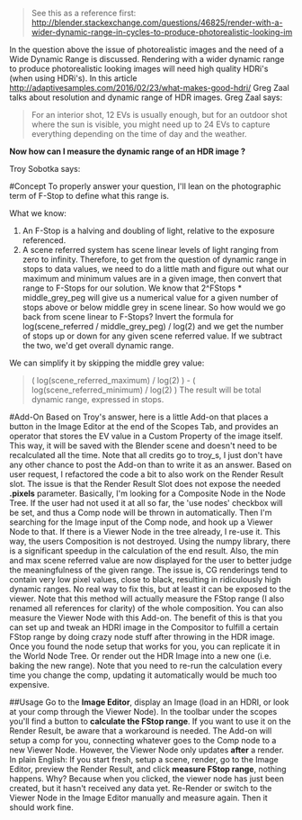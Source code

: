 > See this as a reference first:
> http://blender.stackexchange.com/questions/46825/render-with-a-wider-dynamic-range-in-cycles-to-produce-photorealistic-looking-im

In the question above the issue of photorealistic images and the need of a Wide Dynamic Range is discussed. Rendering with a wider dynamic range to produce photorealistic looking images will need high quality HDRi's (when using HDRi's). In this article http://adaptivesamples.com/2016/02/23/what-makes-good-hdri/ Greg Zaal talks about resolution and dynamic range of HDR images. Greg Zaal says:

> For an interior shot, 12 EVs is usually enough, but for an outdoor shot where the sun is visible, you might need up to 24 EVs to capture everything depending on the time of day and the weather.

**Now how can I measure the dynamic range of an HDR image ?**

Troy Sobotka says:

#Concept
To properly answer your question, I'll lean on the photographic term of F-Stop to define what this range is.

What we know:
1) An F-Stop is a halving and doubling of light, relative to the exposure referenced.
2) A scene referred system has scene linear levels of light ranging from zero to infinity.
Therefore, to get from the question of dynamic range in stops to data values, we need to do a little math and figure out what our maximum and minimum values are in a given image, then convert that range to F-Stops for our solution.
We know that 2^FStops * middle_grey_peg will give us a numerical value for a given number of stops above or below middle grey in scene linear. So how would we go back from scene linear to F-Stops? Invert the formula for log(scene_referred / middle_grey_peg) / log(2) and we get the number of stops up or down for any given scene referred value.
If we subtract the two, we'd get overall dynamic range.

We can simplify it by skipping the middle grey value:
>( log(scene_referred_maximum) / log(2) ) - ( log(scene_referred_minimum) / log(2) )
The result will be total dynamic range, expressed in stops.


#Add-On
Based on Troy's answer, here is a little Add-on that places a button in the Image Editor at the end of the Scopes Tab, and provides an operator that stores the EV value in a Custom Property of the image itself. This way, it will be saved with the Blender scene and doesn't need to be recalculated all the time. Note that all credits go to troy_s, I just don't have any other chance to post the Add-on than to write it as an answer.
Based on user request, I refactored the code a bit to also work on the Render Result slot. The issue is that the Render Result Slot does not expose the needed **.pixels** parameter. Basically, I'm looking for a Composite Node in the Node Tree. If the user had not used it at all so far, the 'use nodes' checkbox will be set, and thus a Comp node will be thrown in automatically. Then I'm searching for the Image input of the Comp node, and hook up a Viewer Node to that. If there is a Viewer Node in the tree already, I re-use it. This way, the users Composition is not destroyed.
Using the numpy library, there is a significant speedup in the calculation of the end result. Also, the min and max scene referred value are now displayed for the user to better judge the meaningfulness of the given range. The issue is, CG renderings tend to contain very low pixel values, close to black, resulting in ridiculously high dynamic ranges. No real way to fix this, but at least it can be exposed to the viewer.
Note that this method will actually measure the FStop range (I also renamed all references for clarity) of the whole composition.
You can also measure the Viewer Node with this Add-on. The benefit of this is that you can set up and tweak an HDRI image in the Compositor to fulfill a certain FStop range by doing crazy node stuff after throwing in the HDR image. Once you found the node setup that works for you, you can replicate it in the World Node Tree. Or render out the HDR Image into a new one (i.e. baking the new range). Note that you need to re-run the calculation every time you change the comp, updating it automatically would be much too expensive.

##Usage
Go to the **Image Editor**, display an Image (load in an HDRI, or look at your comp through the Viewer Node). In the toolbar under the scopes you'll find a button to **calculate the FStop range**. If you want to use it on the Render Result, be aware that a workaround is needed. The Add-on will setup a comp for you, connecting whatever goes to the Comp node to a new Viewer Node. However, the Viewer Node only updates **after** a render. In plain English: If you start fresh, setup a scene, render, go to the Image Editor, preview the Render Result, and click **measure FStop range**, nothing happens. Why? Because when you clicked, the viewer node has just been created, but it hasn't received any data yet. Re-Render or switch to the Viewer Node in the Image Editor manually and measure again. Then it should work fine.